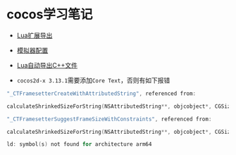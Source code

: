 cocos学习笔记
================

- [Lua扩展导出](Lua扩展导出指南.md)

- [模拟器配置](模拟器配置.md)

- [Lua自动导出C++文件](Lua自动导出C++文件.md)

- `cocos2d-x 3.13.1`需要添加`Core Text`，否则有如下报错

``` objective-c
"_CTFramesetterCreateWithAttributedString", referenced from:

calculateShrinkedSizeForString(NSAttributedString**, objcobject*, CGSize, bool, int&) in libcocos2d iOS.a(CCDevice-ios.o)

"_CTFramesetterSuggestFrameSizeWithConstraints", referenced from:

calculateShrinkedSizeForString(NSAttributedString**, objcobject*, CGSize, bool, int&) in libcocos2d iOS.a(CCDevice-ios.o)

ld: symbol(s) not found for architecture arm64

```